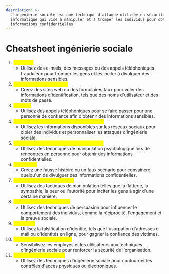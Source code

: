 ```yaml
---
description: >-
  L'ingénierie sociale est une technique d'attaque utilisée en sécurité
  informatique qui vise à manipuler et à tromper les individus pour obtenir des
  informations confidentielles
---
```


# Cheatsheet ingénierie sociale

1. <mark style="color:yellow;">Phishing :</mark>
   * Utilisez des e-mails, des messages ou des appels téléphoniques frauduleux pour tromper les gens et les inciter à divulguer des informations sensibles.
2. <mark style="color:yellow;">Hameçonnage (Phishing) :</mark>
   * Créez des sites web ou des formulaires faux pour voler des informations d'identification, tels que des noms d'utilisateur et des mots de passe.
3. <mark style="color:yellow;">Vishing :</mark>
   * Utilisez des appels téléphoniques pour se faire passer pour une personne de confiance afin d'obtenir des informations sensibles.
4. <mark style="color:yellow;">Ingénierie Sociale sur les Réseaux Sociaux :</mark>
   * Utilisez les informations disponibles sur les réseaux sociaux pour cibler des individus et personnaliser les attaques d'ingénierie sociale.
5. <mark style="color:yellow;">Attaques d'Ingénierie Sociale en Personne :</mark>
   * Utilisez des techniques de manipulation psychologique lors de rencontres en personne pour obtenir des informations confidentielles.
6. <mark style="color:yellow;">Prétexting :</mark>
   * Créez une fausse histoire ou un faux scénario pour convaincre quelqu'un de divulguer des informations confidentielles.
7. <mark style="color:yellow;">Techniques de Manipulation :</mark>
   * Utilisez des tactiques de manipulation telles que la flatterie, la sympathie, la peur ou l'autorité pour inciter les gens à agir d'une certaine manière.
8. <mark style="color:yellow;">Techniques de Persuasion :</mark>
   * Utilisez des techniques de persuasion pour influencer le comportement des individus, comme la réciprocité, l'engagement et la preuve sociale.
9. <mark style="color:yellow;">Spoofing :</mark>
   * Utilisez la falsification d'identité, tels que l'usurpation d'adresses e-mail ou d'identités en ligne, pour gagner la confiance des victimes.
10. <mark style="color:yellow;">Sensibilisation à la Sécurité :</mark>
    * Sensibilisez les employés et les utilisateurs aux techniques d'ingénierie sociale pour renforcer la sécurité de l'organisation.
11. <mark style="color:yellow;">Contrôle d'Accès Social :</mark>
    * Utilisez des techniques d'ingénierie sociale pour contourner les contrôles d'accès physiques ou électroniques.

